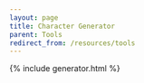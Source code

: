 ```yaml
---
layout: page
title: Character Generator
parent: Tools
redirect_from: /resources/tools
---
```

{% include generator.html %}
